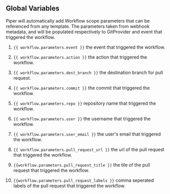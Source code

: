 ## Global Variables

Piper will automatically add Workflow scope parameters that can be referenced from any template.
The parameters taken from webhook metadata, and will be populated respectively to GitProvider and event that triggered the workflow.

1. `{{ workflow.parameters.event }}` the event that triggered the workflow.

2. `{{ workflow.parameters.action }}` the action that triggered the workflow.

3. `{{ workflow.parameters.dest_branch }}` the destination branch for pull request.

4. `{{ workflow.parameters.commit }}` the commit that triggered the workflow.

5. `{{ workflow.parameters.repo }}` repository name that triggered the workflow.

6. `{{ workflow.parameters.user }}` the username that triggered the workflow.

7. `{{ workflow.parameters.user_email }}` the user's email that triggered the workflow.

8. `{{ workflow.parameters.pull_request_url }}` the url of the pull request that triggered the workflow.

9. `{{workflow.parameters.pull_request_title }}` the tile of the pull request that triggered the workflow.

10. `{{workflow.parameters.pull_request_labels }}` comma seperated labels of the pull request that triggered the workflow.
